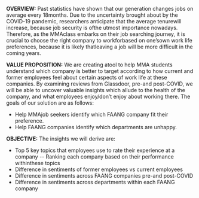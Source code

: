 
**OVERVIEW:** 
Past statistics have shown that our generation changes jobs on average every 18months. Due to the uncertainty brought about by the COVID-19 pandemic, researchers anticipate that the average tenurewill increase, because job security is ofthe utmost importance nowadays. Therefore, as the MMAclass embarks on their job searching journey, it is crucial to choose the right company to workforbased on one’sown work life preferences, because it is likely thatleaving a job will be more difficult in the coming years. 

**VALUE PROPOSITION:**
We are creating atool to help MMA students understand which company is better to target according to how current and former employees feel about certain aspects of work life at these companies. By examining  reviews  from  Glassdoor,  pre-and  post-COVID,  we  will  be  able  to  uncover  valuable insights  which  allude  to  the  health  of  the  company, and what employees enjoy/don’t enjoy about working there. The goals of our solution are as follows:
- Help MMAjob seekers identify which FAANG company fit their preference.
- Help FAANG companies identify which departments are unhappy.

**OBJECTIVE:**
The insights we will derive are:
- Top 5 key topics that employees use to rate their experience at a company
-- Ranking each company based on their performance withinthese topics
- Difference in sentiments of former employees vs current employees
- Difference in sentiments across FAANG companies pre-and post-COVID
- Difference in sentiments across departments within each FAANG company
